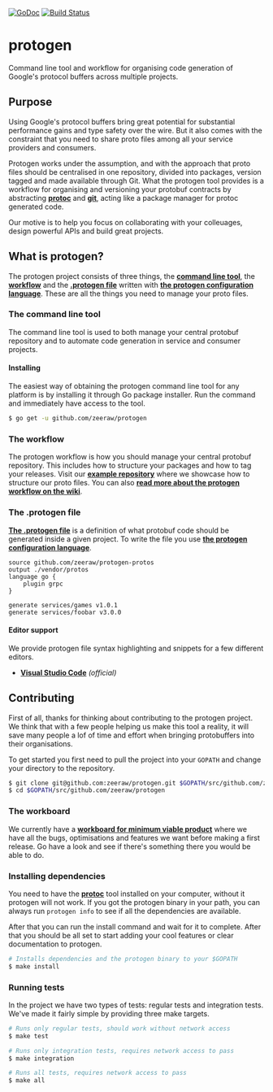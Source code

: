 [![GoDoc](https://godoc.org/github.com/zeeraw/protogen?status.svg)](https://godoc.org/github.com/zeeraw/protogen)
[![Build Status](https://travis-ci.org/zeeraw/protogen.svg?branch=master)](https://travis-ci.org/zeeraw/protogen)

# protogen
Command line tool and workflow for organising code generation of Google's protocol buffers across multiple projects.

## Purpose
Using Google's protocol buffers bring great potential for substantial performance gains and type safety over the wire. But it also comes with the constraint that you need to share proto files among all your service providers and consumers.

Protogen works under the assumption, and with the approach that proto files should be centralised in one repository, divided into packages, version tagged and made available through Git. What the protogen tool provides is a workflow for organising and versioning your protobuf contracts by abstracting [**protoc**](https://github.com/protocolbuffers/protobuf) and [**git**](https://git-scm.com/), acting like a package manager for protoc generated code.

Our motive is to help you focus on collaborating with your colleuages, design powerful APIs and build great projects.

## What is protogen?
The protogen project consists of three things, the [**command line tool**](https://github.com/zeeraw/protogen/wiki/Command-line-tool), the [**workflow**](https://github.com/zeeraw/protogen/wiki/Workflow) and the [**.protogen file**](https://github.com/zeeraw/protogen/wiki/Protogen-file) written with [**the protogen configuration language**](https://github.com/zeeraw/protogen/wiki/Configuration-language). These are all the things you need to manage your proto files.

### The command line tool
The command line tool is used to both manage your central protobuf repository and to automate code generation in service and consumer projects.

#### Installing
The easiest way of obtaining the protogen command line tool for any platform is by installing it through Go package installer. Run the command and immediately have access to the tool.

```bash
$ go get -u github.com/zeeraw/protogen
```

### The workflow
The protogen workflow is how you should manage your central protobuf repository. This includes how to structure your packages and how to tag your releases. Visit our [**example repository**](https://github.com/zeeraw/protogen-protos) where we showcase how to structure our proto files. You can also [**read more about the protogen workflow on the wiki**](https://github.com/zeeraw/protogen/wiki/Workflow).

### The .protogen file
[**The .protogen file**](https://github.com/zeeraw/protogen/wiki/Protogen-file) is a definition of what protobuf code should be generated inside a given project. To write the file you use [**the protogen configuration language**](https://github.com/zeeraw/protogen/wiki/Configuration-language).

```protogen
source github.com/zeeraw/protogen-protos
output ./vendor/protos
language go {
    plugin grpc
}

generate services/games v1.0.1
generate services/foobar v3.0.0
```

#### Editor support
We provide protogen file syntax highlighting and snippets for a few different editors.
- [**Visual Studio Code**](https://marketplace.visualstudio.com/items?itemName=zeeraw.protogen) _(official)_

## Contributing
First of all, thanks for thinking about contributing to the protogen project. We think that with a few people helping us make this tool a reality, it will save many people a lof of time and effort when bringing protobuffers into their organisations.

To get started you first need to pull the project into your `GOPATH` and change your directory to the repository.

```bash
$ git clone git@github.com:zeeraw/protogen.git $GOPATH/src/github.com/zeeraw/protogen
$ cd $GOPATH/src/github.com/zeeraw/protogen
```

### The workboard
We currently have a [**workboard for minimum viable product**](https://github.com/zeeraw/protogen/projects/1) where we have all the bugs, optimisations and features we want before making a first release. Go have a look and see if there's something there you would be able to do.

### Installing dependencies
You need to have the [**protoc**](https://github.com/protocolbuffers/protobuf) tool installed on your computer, without it protogen will not work. If you got the protogen binary in your path, you can always run `protogen info` to see if all the dependencies are available.

After that you can run the install command and wait for it to complete. After that you should be all set to start adding your cool features or clear documentation to protogen.

```bash
# Installs dependencies and the protogen binary to your $GOPATH
$ make install
```

### Running tests
In the project we have two types of tests: regular tests and integration tests. We've made it fairly simple by providing three make targets.

```bash
# Runs only regular tests, should work without network access
$ make test
```

```bash
# Runs only integration tests, requires network access to pass
$ make integration
```

```bash
# Runs all tests, requires network access to pass
$ make all
```